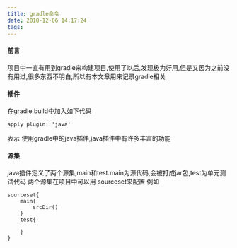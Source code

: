 ```yaml
---
title: gradle命令
date: 2018-12-06 14:17:24
tags:
---
```

#### 前言
项目中一直有用到gradle来构建项目,使用了以后,发现极为好用,但是又因为之前没有用过,很多东西不明白,所以有本文章用来记录gradle相关

#### 插件
在gradle.build中加入如下代码
```base
apply plugin: 'java'
```
表示 使用gradle中的java插件,java插件中有许多丰富的功能
#### 源集
java插件定义了两个源集,main和test.main为源代码,会被打成jar包,test为单元测试代码
两个源集在项目中可以用 sourceset来配置 例如
```base
sourceset{
	main{
		srcDir()	
	}
	test{

	}
}
```
